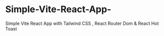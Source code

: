 # Simple-Vite-React-App-
Simple Vite React App with Tailwind CSS , React Router Dom &amp; React Hot Toast
